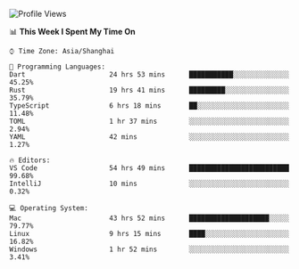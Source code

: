 <!--START_SECTION:waka-->
![Profile Views](http://img.shields.io/badge/Profile%20Views-4-blue)

📊 **This Week I Spent My Time On** 

```text
⌚︎ Time Zone: Asia/Shanghai

💬 Programming Languages: 
Dart                     24 hrs 53 mins      ███████████░░░░░░░░░░░░░░   45.25% 
Rust                     19 hrs 41 mins      █████████░░░░░░░░░░░░░░░░   35.79% 
TypeScript               6 hrs 18 mins       ██░░░░░░░░░░░░░░░░░░░░░░░   11.48% 
TOML                     1 hr 37 mins        ░░░░░░░░░░░░░░░░░░░░░░░░░   2.94% 
YAML                     42 mins             ░░░░░░░░░░░░░░░░░░░░░░░░░   1.27%

🔥 Editors: 
VS Code                  54 hrs 49 mins      █████████████████████████   99.68% 
IntelliJ                 10 mins             ░░░░░░░░░░░░░░░░░░░░░░░░░   0.32%

💻 Operating System: 
Mac                      43 hrs 52 mins      ████████████████████░░░░░   79.77% 
Linux                    9 hrs 15 mins       ████░░░░░░░░░░░░░░░░░░░░░   16.82% 
Windows                  1 hr 52 mins        ░░░░░░░░░░░░░░░░░░░░░░░░░   3.41%

```


<!--END_SECTION:waka-->
